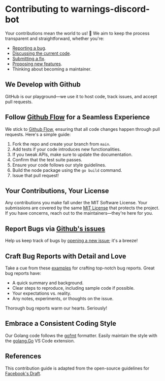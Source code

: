 # Contributing to warnings-discord-bot

Your contributions mean the world to us! 🚀 We aim to keep the process transparent and straightforward, whether you're:

- [Reporting a bug](https://github.com/transcodeninja/warnings-discord-bot/issues).
- [Discussing the current code](https://github.com/transcodeninja/warnings-discord-bot/discussions).
- [Submitting a fix](https://github.com/transcodeninja/warnings-discord-bot/pulls).
- [Proposing new features](https://github.com/transcodeninja/warnings-discord-bot/issues).
- Thinking about becoming a maintainer.

## We Develop with Github

GitHub is our playground—we use it to host code, track issues, and accept pull requests.

## Follow [Github Flow](https://guides.github.com/introduction/flow/index.html) for a Seamless Experience

We stick to [Github Flow](https://docs.github.com/en/get-started/quickstart/github-flow), ensuring that all code changes happen through pull requests. Here's a simple guide:

1. Fork the repo and create your branch from `main`.
2. Add tests if your code introduces new functionalities.
3. If you tweak APIs, make sure to update the documentation.
4. Confirm that the test suite passes.
5. Ensure your code follows our style guidelines.
6. Build the node package using the `go build` command.
7. Issue that pull request!

## Your Contributions, Your License

Any contributions you make fall under the MIT Software License. Your submissions are covered by the same [MIT License](http://choosealicense.com/licenses/mit/) that protects the project. If you have concerns, reach out to the maintainers—they're here for you.

## Report Bugs via [Github's issues](https://github.com/transcodeninja/warnings-discord-bot/issues)

Help us keep track of bugs by [opening a new issue](https://github.com/transcodeninja/warnings-discord-bot/issues/new/choose); it's a breeze!

## Craft Bug Reports with Detail and Love

Take a cue from these [examples](http://stackoverflow.com/q/12488905/180626) for crafting top-notch bug reports. Great bug reports have:

- A quick summary and background.
- Clear steps to reproduce, including sample code if possible.
- Your expectations vs. reality.
- Any notes, experiments, or thoughts on the issue.

Thorough bug reports warm our hearts. Seriously!

## Embrace a Consistent Coding Style

Our Golang code follows the [gofmt](https://pkg.go.dev/cmd/gofmt) formatter. Easily maintain the style with the [golang.Go](https://marketplace.visualstudio.com/items?itemName=golang.Go) VS Code extension.

## References

This contribution guide is adapted from the open-source guidelines for [Facebook's Draft](https://github.com/facebook/draft-js/blob/a9316a723f9e918afde44dea68b5f9f39b7d9b00/CONTRIBUTING.md).
